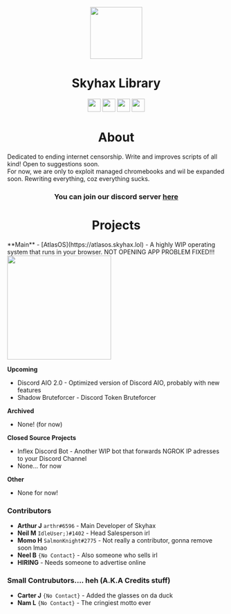 <p align="center">
<img width="120px" src="https://github.com/GikitSRC/GikitSRC/raw/main/Skyhax.gif">
</p>


<h1 align="center">Skyhax Library</h1>

<p align="center">
<a href="https://discord.gg/2JbtU5HnrY"><img height="30px" src="https://img.shields.io/badge/Discord-7289DA?style=for-the-badge&logo=discord&logoColor=white"><img></a>
<a href="https://github.com/ACompleteNewb"><img height="30px" src="https://img.shields.io/badge/GitHub-100000?style=for-the-badge&logo=github&logoColor=white"><img></a>
<a href="https://twitter.com/TheHaxArchive"><img height="30px" src="https://img.shields.io/badge/Twitter-1DA1F2?style=for-the-badge&logo=twitter&logoColor=white"><img></a>
<a href="https://gpvc.arturio.dev/ChainedTears"><img height="30px" src="https://gpvc.arturio.dev/ChainedTears"><img></a>
</p>
<h1 align="center">About</h1>
Dedicated to ending internet censorship. Write and improves scripts of all kind! Open to suggestions soon.<br>For now, we are only to exploit managed chromebooks and wil be expanded soon. Rewriting everything, coz everything sucks.<br><h3 align="center">You can join our discord server <a href="https://discord.gg/2JbtU5HnrY">here</a></h3>

<h1 align="center">Projects</h1>
**Main**
- [AtlasOS](https://atlasos.skyhax.lol) - A highly WIP operating system that runs in your browser. NOT OPENING APP PROBLEM FIXED!!!
  <img width="240px"src="https://cdn.discordapp.com/attachments/865030916472045618/1053045344046428353/DuckOS.png">

**Upcoming**
- Discord AIO 2.0 - Optimized version of Discord AIO, probably with new features
- Shadow Bruteforcer - Discord Token Bruteforcer

**Archived**
- None! (for now)

**Closed Source Projects**
- Inflex Discord Bot - Another WIP bot that forwards NGROK IP adresses to your Discord Channel
- None... for now

**Other**
- None for now!

### Contributors
- __Arthur J__ ``arthr#6596`` - Main Developer of Skyhax
- __Neil M__ ``IdleUser;)#1402`` - Head Salesperson irl
- __Momo H__ ``SalmonKnight#2775`` - Not really a contributor, gonna remove soon lmao
- __Neel B__ ``{No Contact}`` - Also someone who sells irl
- __HIRING__ - Needs someone to advertise online
### Small Contrubutors.... heh (A.K.A Credits stuff)
- __Carter J__ ``{No Contact}`` - Added the glasses on da duck
- __Nam L__ ``{No Contact}`` - The cringiest motto ever
